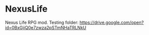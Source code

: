 # NexusLife
Nexus Life RPG mod. 
Testing folder: https://drive.google.com/open?id=0BxGjiQ0e7zwza2pSTmNHaTRLNkU
